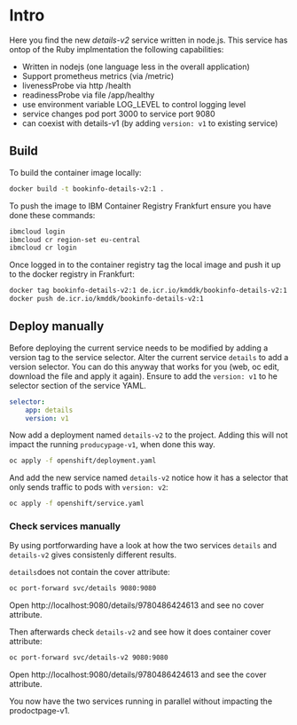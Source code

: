 # Intro
Here you find the new *details-v2* service written in node.js.
This service has ontop of the Ruby implmentation the following capabilities:
* Written in nodejs (one language less in the overall application)
* Support prometheus metrics (via /metric) 
* livenessProbe via http /health
* readinessProbe via file /app/healthy
* use environment variable LOG_LEVEL to control logging level
* service changes pod port 3000 to service port 9080
* can coexist with details-v1 (by adding `version: v1` to existing service)

## Build
To build the container image locally:
```bash
docker build -t bookinfo-details-v2:1 .
```

To push the image to IBM Container Registry Frankfurt ensure you have done these commands:
```bash
ibmcloud login
ibmcloud cr region-set eu-central
ibmcloud cr login
```

Once logged in to the container registry tag the local image and push it up to the docker registry in Frankfurt:
```bash
docker tag bookinfo-details-v2:1 de.icr.io/kmddk/bookinfo-details-v2:1 
docker push de.icr.io/kmddk/bookinfo-details-v2:1 
```

## Deploy manually
Before deploying the current service needs to be modified by adding a version tag to the service selector. 
Alter the current service `details` to add a version selector. You can do this anyway that works for you (web, oc edit, download the file and apply it again).  Ensure to add the `version: v1` to he selector section of the service YAML.
```yaml
selector:
    app: details
    version: v1
```

Now add a deployment named `details-v2` to the project. Adding this will not impact the running `producypage-v1`, when done this way.
```bash
oc apply -f openshift/deployment.yaml 
```

And add the new service named `details-v2` notice how it has a selector that only sends traffic to pods with `version: v2`:
```bash
oc apply -f openshift/service.yaml
```

### Check services manually
By using portforwarding have a look at how the two services `details` and `details-v2` gives consistenly different results.

`details`does not contain the cover attribute:
```bash
oc port-forward svc/details 9080:9080
```
Open http://localhost:9080/details/9780486424613  and see no cover attribute.

Then afterwards check `details-v2` and see how it does container cover attribute:

```bash
oc port-forward svc/details-v2 9080:9080
```

Open http://localhost:9080/details/9780486424613 and see the cover attribute.

You now have the two services running in parallel without impacting the prodoctpage-v1.
